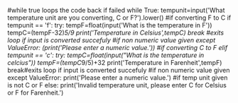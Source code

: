 #while true loops the code back if failed
while True:
    tempunit=input('What temperature unit are you converting, C or F?').lower()
    #if converting F to C
    if tempunit == 'f':
        try:
            tempF=float(input('What is the temperature in F'))
            tempC=(tempF-32)*5/9
            print('Temperature in Celsius',tempC)
            break #exits loop if input is converted succefuly
        #if non numeric value given
        except ValueError:
            (print('Please enter a numeric value.'))
    #if converting C to F
    elif tempunit == 'c':
        try:
            tempC=float(input("What is the temperature in celcius"))
            tempF=(tempC*9/5)+32
            print('Temperature in Farenheit',tempF)
            break#exits loop if input is converted succefuly
        #if non numeric value given
        except ValueError:
            print('Please enter a numeric value.')
    #if temp unit given is not C or F
    else:
        print('Invalid temperature unit, please enter C for Celsius or F for Farenheit.')